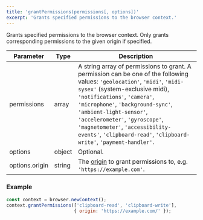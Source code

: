 ```yaml
---
title: 'grantPermissions(permissions[, options])'
excerpt: 'Grants specified permissions to the browser context.'
---
```


Grants specified permissions to the browser context. Only grants corresponding permissions to the given origin if specified.


| Parameter           | Type   | Description                                                          |
| ------------------- | ------ | -------------------------------------------------------------------- |
| permissions         | array | A string array of permissions to grant. A permission can be one of the following values: `'geolocation'`, `'midi'`, `'midi-sysex'` (system-exclusive midi), `'notifications'`, `'camera'`, `'microphone'`, `'background-sync'`, `'ambient-light-sensor'`, `'accelerometer'`, `'gyroscope'`, `'magnetometer'`, `'accessibility-events'`, `'clipboard-read'`, `'clipboard-write'`, `'payment-handler'`. |
| options             | object | Optional. |
| options.origin      | string | The [origin](https://developer.mozilla.org/en-US/docs/Glossary/Origin) to grant permissions to, e.g. `'https://example.com'`. |


### Example

<CodeGroup labels={[]}>

```javascript
const context = browser.newContext();
context.grantPermissions(['clipboard-read', 'clipboard-write'],
                         { origin: 'https://example.com/' });
```

</CodeGroup>
